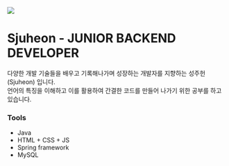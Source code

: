 ![](https://lh3.googleusercontent.com/5dDE5xRbijTBA00RLVGYKLGC0pRNDcGJbJ-Frc_Gtcrkvqk9LH2Uw_2A5Ly05p3ohgJBlgiWnUGmwRNIb8FEpt2qGmqzi5h8VPd-rN2ytn0wLyHTcnGIrYV4XDdWx0NrvRMY-9tpNIQiix15veT0FsLwk21y_P-8QLZr-yovZB3ZKzlE6_BzH1Rt4sLzCS1580vYPpIIeC4FFl-B6WIIPAZQ0_rspIDJWYvLyEXdFrKRgjuiU6AIDXlntUp6e8jaarQD_1_hLXYjw4nUO1CUlhwTWazWRgM1R2sz8g-lyqEQMzjmkYlpFzUaAa7-4dFLNgcVny_67HY1nTxoWRj5pUxOyzUgGv2MBYrOIs4mVOrtM_-mxXXSUY9D9XHq6InBjGZSV5I0S4jTDRreFc8J2Yk1on5FfI10OaSsF4S32RaTRvF9Q5ffb1XtyrN1RC2AiLYuGfmr4HnCqwMDwWU3cOlc-UQrTyU33HNe0jOZlRnjBbx4uDv5Y1w6rcreQdAavZHZdaMbE4yIISN2dNDfrw1GpokcW4m3w4Lhht3b6bO5JpefIogHXwWagc6PNL-Pc4v4CN-uEGF1dvIFGP6Dxkt5z4ytJAvB22yTum_U2rdg8wfjMxI2UD23UazePWbLlZSFTT9D9oBhJAmxjhMyV6p8fAVRIQDYBWQDX7v5mICWwtLhr-INSp3XI3RTKCfIptw5dXh3ZI46oShP2_U8-3Y=w1079-h461-no?authuser=0)
# Sjuheon -  JUNIOR BACKEND 	DEVELOPER
다양한 개발 기술들을 배우고 기록해나가며 성장하는 개발자를 지향하는 성주헌(Sjuheon) 입니다.
<br>언어의 특징을 이해하고 이를 활용하여 간결한 코드를 만들어 나가기 위한 공부를 하고 있습니다.
### Tools
 - Java
 - HTML + CSS + JS
 - Spring framework
 - MySQL
